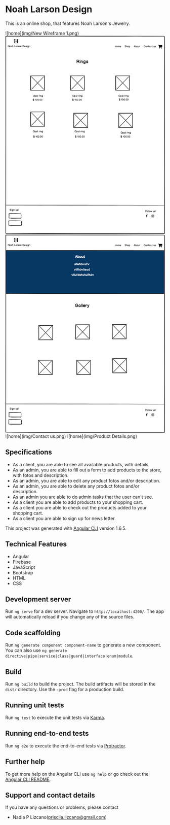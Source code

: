 # Noah Larson Design
This is an online shop, that features Noah Larson's Jewelry.

![home](img/New Wireframe 1.png)
![home](img/Shop.png)
![home](img/About.png)
![home](img/Contact us.png)
![home](img/Product Details.png)

## Specifications


* As a client, you are able to see all available products, with details.
* As an admin, you are able to fill out a form to add products to the store, with fotos and description.
* As an admin, you are able to edit any product fotos and/or description.
* As an admin, you are able to delete any product fotos and/or description.
* As an admin you are able to do admin tasks that the user can't see.
* As a client you are able to add products to your shopping cart.
* As a client you are able to check out the products added to your shopping cart.
* As a client you are able to sign up for news letter.


This project was generated with [Angular CLI](https://github.com/angular/angular-cli) version 1.6.5.


## Technical Features
* Angular
* Firebase
* JavaScript
* Bootstrap
* HTML
* CSS

## Development server

Run `ng serve` for a dev server. Navigate to `http://localhost:4200/`. The app will automatically reload if you change any of the source files.

## Code scaffolding

Run `ng generate component component-name` to generate a new component. You can also use `ng generate directive|pipe|service|class|guard|interface|enum|module`.

## Build

Run `ng build` to build the project. The build artifacts will be stored in the `dist/` directory. Use the `-prod` flag for a production build.

## Running unit tests

Run `ng test` to execute the unit tests via [Karma](https://karma-runner.github.io).

## Running end-to-end tests

Run `ng e2e` to execute the end-to-end tests via [Protractor](http://www.protractortest.org/).

## Further help

To get more help on the Angular CLI use `ng help` or go check out the [Angular CLI README](https://github.com/angular/angular-cli/blob/master/README.md).

## Support and contact details

If you have any questions or problems, please contact
* Nadia P Lizcano(priscila.lizcano@gmail.com)